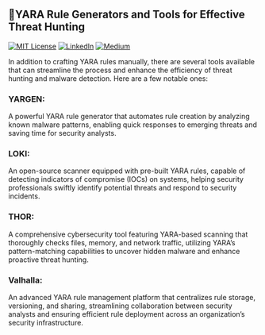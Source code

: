 
## 🍁YARA Rule Generators and Tools for Effective Threat Hunting

[![MIT License](https://img.shields.io/badge/License-MIT-green.svg)](https://choosealicense.com/licenses/mit/)
        [![LinkedIn](https://img.shields.io/badge/LinkedIn-Profile-blue)](https://www.linkedin.com/in/nikhil--chaudhari/)
        [![Medium](https://img.shields.io/badge/Medium-Writeups-black)](https://medium.com/@nikhil-c)


In addition to crafting YARA rules manually, there are several tools available that can streamline the process and enhance the efficiency of threat hunting and malware detection. Here are a few notable ones:

### YARGEN: 
A powerful YARA rule generator that automates rule creation by analyzing known malware patterns, enabling quick responses to emerging threats and saving time for security analysts.
### LOKI:
 An open-source scanner equipped with pre-built YARA rules, capable of detecting indicators of compromise (IOCs) on systems, helping security professionals swiftly identify potential threats and respond to security incidents.
### THOR:
 A comprehensive cybersecurity tool featuring YARA-based scanning that thoroughly checks files, memory, and network traffic, utilizing YARA’s pattern-matching capabilities to uncover hidden malware and enhance proactive threat hunting.
### Valhalla:
 An advanced YARA rule management platform that centralizes rule storage, versioning, and sharing, streamlining collaboration between security analysts and ensuring efficient rule deployment across an organization’s security infrastructure.